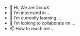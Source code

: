 - 👋 Hi, We are DocuX
- 👀 I’m interested in ...
- 🌱 I’m currently learning ...
- 💞️ I’m looking to collaborate on ...
- 📫 How to reach me ...

<!---
fsg-docux/fsg-docux is a ✨ special ✨ repository because its `README.md` (this file) appears on your GitHub profile.
You can click the Preview link to take a look at your changes.
--->
